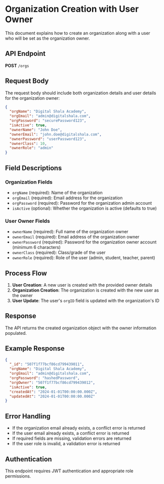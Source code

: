 # Organization Creation with User Owner

This document explains how to create an organization along with a user who will be set as the organization owner.

## API Endpoint

**POST** `/orgs`

## Request Body

The request body should include both organization details and user details for the organization owner:

```json
{
  "orgName": "Digital Shala Academy",
  "orgEmail": "admin@digitalshala.com",
  "orgPassword": "securePassword123",
  "isActive": true,
  "ownerName": "John Doe",
  "ownerEmail": "john.doe@digitalshala.com",
  "ownerPassword": "userPassword123",
  "ownerClass": 10,
  "ownerRole": "admin"
}
```

## Field Descriptions

### Organization Fields
- `orgName` (required): Name of the organization
- `orgEmail` (required): Email address for the organization
- `orgPassword` (required): Password for the organization admin account
- `isActive` (optional): Whether the organization is active (defaults to true)

### User Owner Fields
- `ownerName` (required): Full name of the organization owner
- `ownerEmail` (required): Email address of the organization owner
- `ownerPassword` (required): Password for the organization owner account (minimum 6 characters)
- `ownerClass` (required): Class/grade of the user
- `ownerRole` (required): Role of the user (admin, student, teacher, parent)

## Process Flow

1. **User Creation**: A new user is created with the provided owner details
2. **Organization Creation**: The organization is created with the new user as the owner
3. **User Update**: The user's `orgID` field is updated with the organization's ID

## Response

The API returns the created organization object with the owner information populated.

## Example Response

```json
{
  "_id": "507f1f77bcf86cd799439011",
  "orgName": "Digital Shala Academy",
  "orgEmail": "admin@digitalshala.com",
  "orgPassword": "hashedPassword",
  "orgOwner": "507f1f77bcf86cd799439012",
  "isActive": true,
  "createdAt": "2024-01-01T00:00:00.000Z",
  "updatedAt": "2024-01-01T00:00:00.000Z"
}
```

## Error Handling

- If the organization email already exists, a conflict error is returned
- If the user email already exists, a conflict error is returned
- If required fields are missing, validation errors are returned
- If the user role is invalid, a validation error is returned

## Authentication

This endpoint requires JWT authentication and appropriate role permissions. 